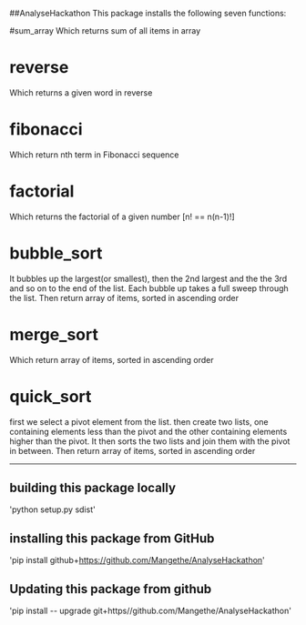 ##AnalyseHackathon
  This package installs the following seven functions:

#sum_array
 Which returns sum of all items in array

# reverse
 Which returns a given word in reverse

# fibonacci
 Which return nth term in Fibonacci sequence

# factorial
 Which returns the factorial of a given number [n! == n(n-1)!]

# bubble_sort
  It bubbles up the largest(or smallest), then the 2nd largest and the the
  3rd and so on to the end of the list. Each bubble up takes a full sweep
  through the list.
  Then return array of items, sorted in ascending order

# merge_sort
 Which return array of items, sorted in ascending order

# quick_sort
  first we select a pivot element from the list. then create two lists, one
  containing elements less than the pivot and the other containing elements
  higher than the pivot. It then sorts the two lists and join them with the
  pivot in between.
  Then return array of items, sorted in ascending order

---------------------------------------------------

## building this package locally
  'python setup.py sdist'

## installing this package from GitHub
'pip install github+https://github.com/Mangethe/AnalyseHackathon'

## Updating this package from github
'pip install -- upgrade git+https//github.com/Mangethe/AnalyseHackathon'

